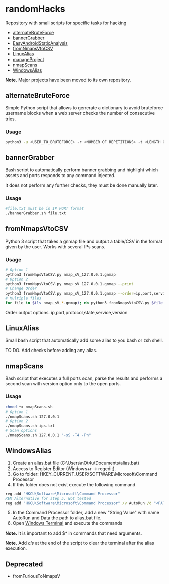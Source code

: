 # randomHacks

Repository with small scripts for specific tasks for hacking

- [alternateBruteForce](#alternatebruteforce)
- [bannerGrabber](#bannerGrabber)
- [EasyAndroidStaticAnalysis](https://github.com/n0t4u/easyAndroidStaticAnalysis)
- [fromNmapsVtoCSV](#fromnmapsvtocsv)
- [LinuxAlias](#LinuxAlias)
- [manageProject](https://github.com/n0t4u/manageProject)
- [nmapScans](#nmapscans)
- [WindowsAlias](#WindowsAlias)

**Note.** Major projects have been moved to its own repository.

## alternateBruteForce
Simple Python script that allows to generate a dictionary to avoid bruteforce username blocks when a web server checks the number of consecutive tries.

### Usage
``` bash
python3 -u <USER_TO_BRUTEFORCE> -r <NUMBER OF REPETITIONS> -t <LENGTH OF DICTIONARY> [-o <OUTPUT>]
```

## bannerGrabber
Bash script to automatically perform banner grabbing and highlight which assets and ports responds to any command injected.

It does not perform any further checks, they must be done manually later.

### Usage
``` bash
#file.txt must be in IP PORT format
./bannerGrabber.sh file.txt
```

## fromNmapsVtoCSV
Python 3 script that takes a gnmap file and output a table/CSV in the format given by the user. Works with several IPs scans.

### Usage
``` bash
# Option 1
python3 fromNapsVtoCSV.py nmap_sV_127.0.0.1.gnmap
# Option 2
python3 fromNapsVtoCSV.py nmap_sV_127.0.0.1.gnmap --print
# Change Order
python3 fromNapsVtoCSV.py nmap_sV_127.0.0.1.gnmap --order=ip,port,service,version
# Multiple files
for file in $(ls nmap_sV_*.gnmap); do python3 fromNmapsVtoCSV.py $file --print; done > nmapParser.txt
```
Order output options.   ip,port,protocol,state,service,version

## LinuxAlias
Small bash script that automatically add some alias to you bash or zsh shell.

TO DO. Add checks before adding any alias.

## nmapScans
Bash script that executes a full ports scan, parse the results and performs a second scan with version option only to the open ports.

### Usage
``` bash
chmod +x nmapScans.sh
# Option 1
./nmapScans.sh 127.0.0.1
# Option 2
./nmapScans.sh ips.txt
# Scan options
./nmapScans.sh 127.0.0.1 "-sS -T4 -Pn"
```

## WindowsAlias
1. Create an alias.bat file (C:\Users\n0t4u\Documents\alias.bat)
2. Access to Register Editor (Windows+r -> regedit).
3. Go to folder:
HKEY_CURRENT_USER\SOFTWARE\Microsoft\Command Processor
4. If this folder does not exist execute the following command.
``` cmd
reg add "HKCU\Software\Microsoft\Command Processor"
REM Alternative for step 5. Not tested
reg add "HKCU\Software\Microsoft\Command Processor" /v AutoRun /d "<PATH_TO_FILE>"
```
5. In the Command Processor folder, add a new "String Value" with name AutoRun and Data the path to alias.bat file.
6. Open [Windows Terminal](https://apps.microsoft.com/store/detail/9N0DX20HK701) and execute the commands

**Note.** It is important to add $* in commands that need arguments.

**Note.** Add *cls* at the end of the script to clear the terminal after the alias execution.

## Deprecated
* fromFuriousToNmapsV